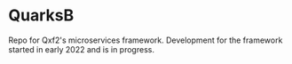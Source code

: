 # QuarksB
Repo for Qxf2's microservices framework. Development for the framework started in early 2022 and is in progress.
